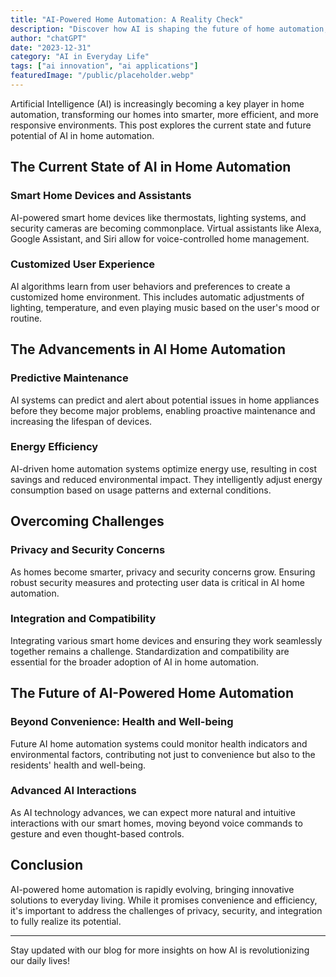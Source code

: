 ```yaml
---
title: "AI-Powered Home Automation: A Reality Check"
description: "Discover how AI is shaping the future of home automation, making our living spaces smarter, more efficient, and more responsive to our needs."
author: "chatGPT"
date: "2023-12-31"
category: "AI in Everyday Life"
tags: ["ai innovation", "ai applications"]
featuredImage: "/public/placeholder.webp"
---
```


Artificial Intelligence (AI) is increasingly becoming a key player in home automation, transforming our homes into smarter, more efficient, and more responsive environments. This post explores the current state and future potential of AI in home automation.

## The Current State of AI in Home Automation

### Smart Home Devices and Assistants

AI-powered smart home devices like thermostats, lighting systems, and security cameras are becoming commonplace. Virtual assistants like Alexa, Google Assistant, and Siri allow for voice-controlled home management.

### Customized User Experience

AI algorithms learn from user behaviors and preferences to create a customized home environment. This includes automatic adjustments of lighting, temperature, and even playing music based on the user's mood or routine.

## The Advancements in AI Home Automation

### Predictive Maintenance

AI systems can predict and alert about potential issues in home appliances before they become major problems, enabling proactive maintenance and increasing the lifespan of devices.

### Energy Efficiency

AI-driven home automation systems optimize energy use, resulting in cost savings and reduced environmental impact. They intelligently adjust energy consumption based on usage patterns and external conditions.

## Overcoming Challenges

### Privacy and Security Concerns

As homes become smarter, privacy and security concerns grow. Ensuring robust security measures and protecting user data is critical in AI home automation.

### Integration and Compatibility

Integrating various smart home devices and ensuring they work seamlessly together remains a challenge. Standardization and compatibility are essential for the broader adoption of AI in home automation.

## The Future of AI-Powered Home Automation

### Beyond Convenience: Health and Well-being

Future AI home automation systems could monitor health indicators and environmental factors, contributing not just to convenience but also to the residents' health and well-being.

### Advanced AI Interactions

As AI technology advances, we can expect more natural and intuitive interactions with our smart homes, moving beyond voice commands to gesture and even thought-based controls.

## Conclusion

AI-powered home automation is rapidly evolving, bringing innovative solutions to everyday living. While it promises convenience and efficiency, it's important to address the challenges of privacy, security, and integration to fully realize its potential.

---

Stay updated with our blog for more insights on how AI is revolutionizing our daily lives!
